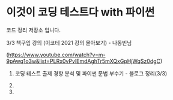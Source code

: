 # 이것이 코딩 테스트다 with 파이썬 
코드 정리 저장소 입니다.

3/3 책구입
강의 (이코테 2021 강의 몰아보기) - 나동빈님

(https://www.youtube.com/watch?v=m-9pAwq1o3w&list=PLRx0vPvlEmdAghTr5mXQxGpHjWqSz0dgC)
1. 코딩 테스트 출제 경향 분석 및 파이썬 문법 부수기 - 블로그 정리(3/3)
2. 

1. 
